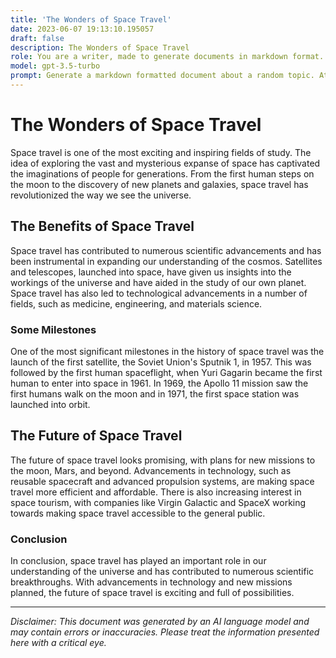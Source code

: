 ```yaml
---
title: 'The Wonders of Space Travel'
date: 2023-06-07 19:13:10.195057
draft: false
description: The Wonders of Space Travel
role: You are a writer, made to generate documents in markdown format. It is very important that all of the documents you generate are in valid markdown format.
model: gpt-3.5-turbo
prompt: Generate a markdown formatted document about a random topic. At the bottom, include a disclaimer explaining that the document was generated by you. The first line of the document should be the title. Make sure that the entire document is in proper markdown format, using a mix of various tags to make the document visually appealing.
---
```


# The Wonders of Space Travel

Space travel is one of the most exciting and inspiring fields of study. The idea of exploring the vast and mysterious expanse of space has captivated the imaginations of people for generations. From the first human steps on the moon to the discovery of new planets and galaxies, space travel has revolutionized the way we see the universe.

## The Benefits of Space Travel

Space travel has contributed to numerous scientific advancements and has been instrumental in expanding our understanding of the cosmos. Satellites and telescopes, launched into space, have given us insights into the workings of the universe and have aided in the study of our own planet. Space travel has also led to technological advancements in a number of fields, such as medicine, engineering, and materials science.

### Some Milestones

One of the most significant milestones in the history of space travel was the launch of the first satellite, the Soviet Union's Sputnik 1, in 1957. This was followed by the first human spaceflight, when Yuri Gagarin became the first human to enter into space in 1961. In 1969, the Apollo 11 mission saw the first humans walk on the moon and in 1971, the first space station was launched into orbit.

## The Future of Space Travel

The future of space travel looks promising, with plans for new missions to the moon, Mars, and beyond. Advancements in technology, such as reusable spacecraft and advanced propulsion systems, are making space travel more efficient and affordable. There is also increasing interest in space tourism, with companies like Virgin Galactic and SpaceX working towards making space travel accessible to the general public.

### Conclusion

In conclusion, space travel has played an important role in our understanding of the universe and has contributed to numerous scientific breakthroughs. With advancements in technology and new missions planned, the future of space travel is exciting and full of possibilities.

---

*Disclaimer: This document was generated by an AI language model and may contain errors or inaccuracies. Please treat the information presented here with a critical eye.*